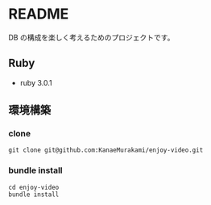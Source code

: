# README

DB の構成を楽しく考えるためのプロジェクトです。

## Ruby

- ruby 3.0.1

## 環境構築

### clone

```
git clone git@github.com:KanaeMurakami/enjoy-video.git
```

### bundle install

```
cd enjoy-video
bundle install
```
